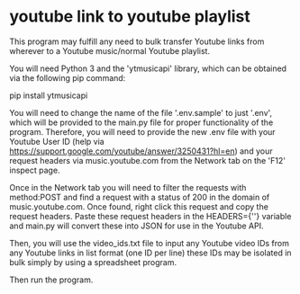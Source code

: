# youtube link to youtube playlist

This program may fulfill any need to bulk transfer Youtube links from wherever to a Youtube music/normal Youtube playlist.

You will need Python 3 and the 'ytmusicapi' library, which can be obtained via the following pip command:

pip install ytmusicapi

You will need to change the name of the file '.env.sample' to just '.env', which will be provided to the main.py file for proper functionality of the program. Therefore, you will need to provide the new .env file with your Youtube User ID (help via https://support.google.com/youtube/answer/3250431?hl=en) and your request headers via music.youtube.com from the Network tab on the 'F12' inspect page. 

Once in the Network tab you will need to filter the requests with method:POST and find a request with a status of 200 in the domain of music.youtube.com. Once found, right click this request and copy the request headers. Paste these request headers in the HEADERS={''} variable and main.py will convert these into JSON for use in the Youtube API.

Then, you will use the video_ids.txt file to input any Youtube video IDs from any Youtube links in list format (one ID per line) these IDs may be isolated in bulk simply by using a spreadsheet program.

Then run the program.